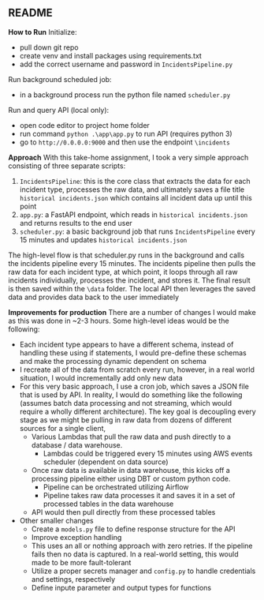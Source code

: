 ## README 

__How to Run__
Initialize:
* pull down git repo
* create venv and install packages using requirements.txt
* add the correct username and password in `IncidentsPipeline.py`

Run background scheduled job:
* in a background process run the python file named `scheduler.py`

Run and query API (local only):
* open code editor to project home folder
* run command `python .\app\app.py` to run API (requires python 3)
* go to `http://0.0.0.0:9000` and then use the endpoint `\incidents`


__Approach__
With this take-home assignment, I took a very simple approach consisting of three separate scripts:
1. `IncidentsPipeline`: this is the core class that extracts the data for each incident type, processes the raw data, and ultimately saves a file title `historical incidents.json` which contains all incident data up until this point
2. `app.py`: a FastAPI endpoint, which reads in `historical incidents.json` and returns results to the end user
3. `scheduler.py`: a basic background job that runs `IncidentsPipeline` every 15 minutes and updates `historical incidents.json`

The high-level flow is that scheduler.py runs in the background and calls the incidents pipeline every 15 minutes. The incidents pipeline then pulls the raw data for each incident type, at which point, it loops through all raw incidents individually, processes the incident, and stores it.  The final result is then saved within the `\data` folder. The local API then leverages the saved data and provides data back to the user immediately 

__Improvements for production__
There are a number of changes I would make as this was done in ~2-3 hours.  Some high-level ideas would be the following:
* Each incident type appears to have a different schema, instead of handling these using if statements, I would pre-define these schemas and make the processing dynamic dependent on schema
* I recreate all of the data from scratch every run, however, in a real world situation, I would incrementally add only new data 
* For this very basic approach, I use a cron job, which saves a JSON file that is used by API. In reality, I would do something like the following (assumes batch data processing and not streaming, which would require a wholly different architecture).  The key goal is decoupling every stage as we might be pulling in raw data from dozens of different sources for a single client, 
  * Various Lambdas that pull the raw data and push directly to a database / data warehouse. 
    * Lambdas could be triggered every 15 minutes using AWS events scheduler (dependent on data source)
  * Once raw data is available in data warehouse, this kicks off a processing pipeline either using DBT or custom python code. 
    * Pipeline can be orchestrated utilizing Airflow
    * Pipeline takes raw data processes it and saves it in a set of processed tables in the data warehouse 
  * API would then pull directly from these processed tables
* Other smaller changes
  * Create a `models.py` file to define response structure for the API 
  * Improve exception handling
  * This uses an all or nothing approach with zero retries. If the pipeline fails then no data is captured.  In a real-world setting, this would made to be more fault-tolerant
  * Utilize a proper secrets manager and `config.py` to handle credentials and settings, respectively
  * Define inpute parameter and output types for functions
